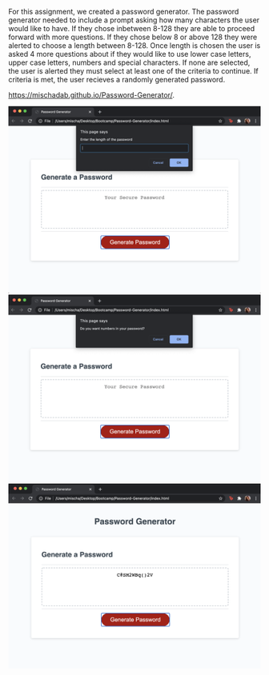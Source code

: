 For this assignment, we created a password generator. 
The password generator needed to include a prompt asking how many characters the user would like to have. If they chose inbetween 8-128 they are able to proceed forward with more questions. If they chose below 8 or above 128 they were alerted to choose a length between 8-128.
Once length is chosen the user is asked 4 more questions about if they would like to use lower case letters, upper case letters, numbers and special characters. 
If none are selected, the user is alerted they must select at least one of the criteria to continue. 
If criteria is met, the user recieves a randomly generated password. 

https://mischadab.github.io/Password-Generator/.

![Screenshot1](Assets/SS1.png?raw=true)
![Screenshot2](Assets/SS2.png?raw=true)
![Screenshot3](Assets/SS3.png?raw=true)